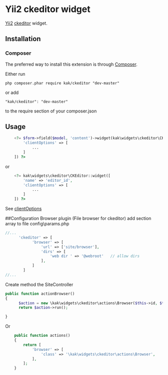 # Yii2 ckeditor widget

[Yii2](http://www.yiiframework.com) [ckeditor](http://ckeditor.com) widget.

## Installation

### Composer

The preferred way to install this extension is through [Composer](http://getcomposer.org/).

Either run

	php composer.phar require kak/ckeditor "dev-master"

or add

	"kak/ckeditor": "dev-master"

to the require section of your composer.json




## Usage
```php    
	<?= $form->field($model, 'content')->widget(kak\widgets\ckeditor\CKEditor::className(), [
		'clientOptions' => [
			...
		]
	]) ?>
```
or
```php
	<?= kak\widgets\ckeditor\CKEditor::widget([
		'name' => 'editor_id',
		'clientOptions' => [
			...
		]
	]) ?>
```
See [clientOptions](http://ckeditor.com/#/example)


##Configuration Browser plugin (File browser for ckeditor)
add section array to file config\params.php
```php
//...
      'ckeditor' => [
            'browser' => [
                'url' => ['site/browser'], 
                'dirs' => [ 
                    'web dir ' => '@webroot'   // allow dirs
                ],
            ]
        ]
//...      
```

Create method the SiteController 
```php
public function actionBrowser()
{
      $action = new \kak\widgets\ckeditor\actions\Browser($this->id, $this,[]);
      return $action->run();

}
```
Or
```php
    public function actions()
    {
        return [
            'browser' => [
                'class' => '\kak\widgets\ckeditor\actions\Browser',
            ],
        ];
    }
```
